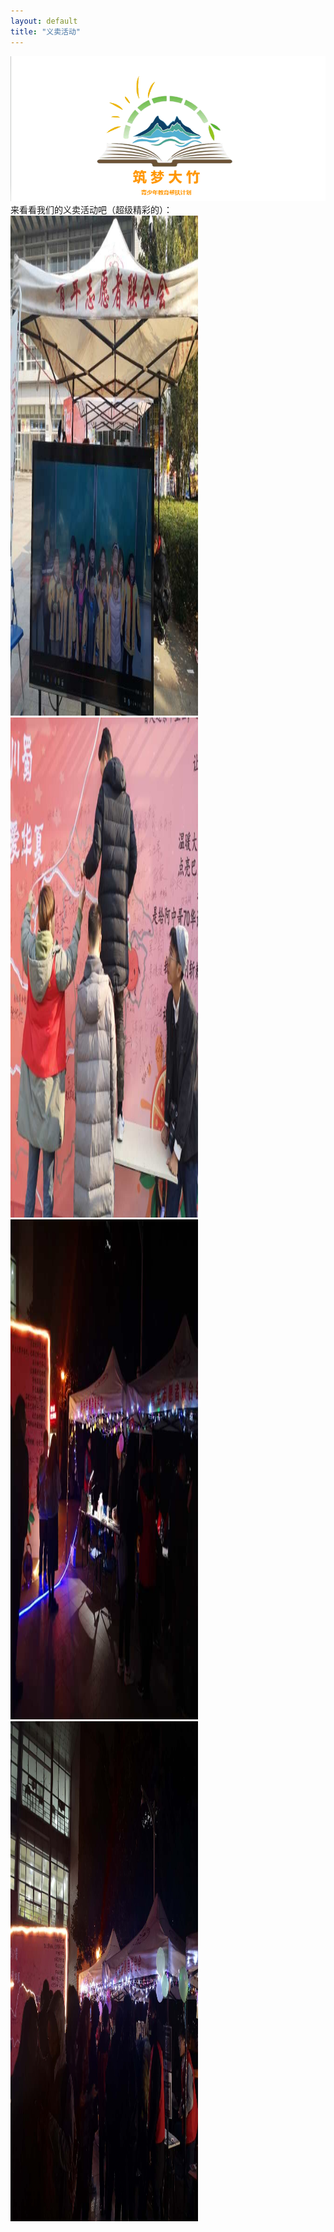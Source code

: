 ```yaml
---
layout: default
title: "义卖活动"
---
```

<body>
<div><img src="/images/Logo1.png"  alt="" /></div>
来看看我们的义卖活动吧（超级精彩的）：
<div><img src="/images/yimai1.jpg"  alt="孩子们的合影 "width="300" height="800" /></div>
<div><img src="/images/yimai2.jpg"  alt="布置现场中" width="300" height="800"/></div>
<div><img src="/images/yimai3.jpg"  alt="夜晚如此美丽" width="300" height="800"/></div>
<div><img src="/images/yimai4.jpg"  alt="来参与的同学们" width="300" height="800"/></div>
</body>